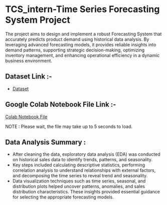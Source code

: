 # TCS_intern-Time Series Forecasting System Project 

The project aims to design and implement a robust Forecasting System that accurately predicts product demand using historical data analysis. By leveraging advanced forecasting models, it provides reliable insights into demand patterns, supporting strategic decision-making, optimizing inventory management, and enhancing operational efficiency in a dynamic business environment.

## Dataset Link :-
- <a href="https://www.kaggle.com/competitions/demand-forecasting-kernels-only/data">Dataset</a>

## Google Colab Notebook File Link :-

<a href= "https://colab.research.google.com/drive/1LdB4Im8DENt4ceQNd_ycvmHWrvuWFEOh?usp=sharing">Colab Notebook File</a>

NOTE : Please wait, the file may take up to 5 seconds to load.

## Data Analysis Summary :

- After cleaning the data, exploratory data analysis (EDA) was conducted on historical sales data to identify trends, patterns, and seasonality. 
- Key steps included calculating descriptive statistics, performing correlation analysis to understand relationships with external factors, and decomposing the time series to reveal trend and seasonality.
- Data visualization techniques such as time series, seasonal, and distribution plots helped uncover patterns, anomalies, and sales distribution characteristics.
These insights provided essential guidance for selecting the appropriate forecasting models.
